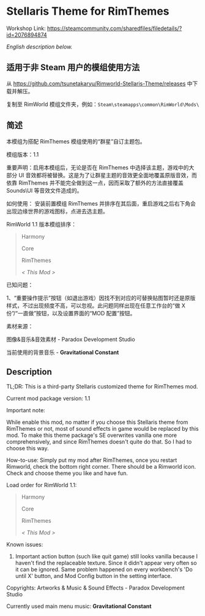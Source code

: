# Stellaris Theme for RimThemes

Workshop Link: https://steamcommunity.com/sharedfiles/filedetails/?id=2076894874

*English description below.* 



## 适用于非 Steam 用户的模组使用方法

从 https://github.com/tsunetakaryu/Rimworld-Stellaris-Theme/releases 中下载并解压。

复制至 RimWorld 模组文件夹，例如：`Steam\steamapps\common\RimWorld\Mods\`



## 简述

本模组为搭配 RimThemes 模组使用的“群星”自订主题包。

模组版本：1.1

重要声明：启用本模组后，无论是否在 RimThemes 中选择该主题，游戏中的大部分 UI 音效都将被替换。这是为了让群星主题的音效更全面地覆盖原版音效，而依靠 RimThemes 并不能完全做到这一点，因而采取了额外的方法直接覆盖 Sounds\UI 等音效文件造成的。

如何使用：
安装前置模组 RimThemes 并排序在其后面，重启游戏之后右下角会出现边缘世界的游戏图标，点进去选主题。

RimWorld 1.1 版本模组排序：

> Harmony
>
> Core
>
> RimThemes
>
> *< This Mod >*



已知问题：

1、“重要操作提示”按钮（如退出游戏）因找不到对应的可替换贴图暂时还是原版样式，不过出现频度不高，可以忽视。此问题同样出现在任意工作台的“做 X 份”/“一直做”按钮，以及设置界面的“MOD 配置”按钮。

素材来源：

图像&音乐&音效素材 - Paradox Development Studio

当前使用的背景音乐 - **Gravitational Constant**



## Description

TL;DR: This is a third-party Stellaris customized theme for RimThemes mod. 

Current mod package version: 1.1

Important note: 

While enable this mod, no matter if you choose this Stellaris theme from RimThemes or not, most of sound effects in game would be replaced by this mod. To make this theme package's SE overwrites vanilla one more comprehensively, and since RimThemes doesn't quite do that. So I had to choose this way. 

How-to-use: 
Simply put my mod after RimThemes, once you restart Rimworld, check the bottom right corner. There should be a Rimworld icon. Check and choose theme you like and have fun.

Load order for RimWorld 1.1: 

> Harmony
>
> Core
>
> RimThemes
>
> *< This Mod >*



Known issues: 
1. Important action button (such like quit game) still looks vanilla because I haven't find the replaceable texture. Since it didn't appear very often so it can be ignored. Same problem happened on every workbench's 'Do until X' button, and Mod Config button in the setting interface. 

Copyrights: 
Artworks & Music & Sound Effects - Paradox Development Studio

Currently used main menu music: **Gravitational Constant**